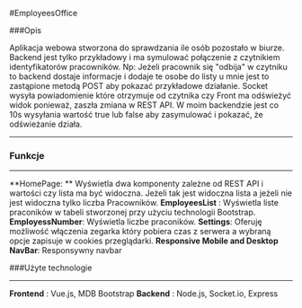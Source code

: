#EmployeesOffice

###Opis

Aplikacja webowa stworzona do sprawdzania ile osób pozostało w biurze. 
Backend jest tylko przykładowy i ma symulować połączenie z czytnikiem identyfikatorów pracowników.
Np: Jeżeli pracownik się "odbija" w czytniku to backend dostaje informacje i dodaje te osobe do listy u mnie jest to zastąpione metodą POST aby pokazać przykładowe działanie.
Socket wysyła powiadomienie które otrzymuje od czytnika czy Front ma odświeżyć widok ponieważ, zaszła zmiana w REST API.  W moim backendzie jest co 10s wysyłania wartość true lub false aby zasymulować i pokazać, że odświeżanie działa.
***
### Funkcje
***
**HomePage: ** Wyświetla dwa komponenty zależne od REST API i wartości czy lista ma być widoczna. Jeżeli tak jest widoczna lista a jeżeli nie jest widoczna tylko liczba Pracowników.
**EmployeesList** :  Wyświetla liste praconików w tabeli stworzonej przy użyciu technologii Bootstrap.
**EmployessNumber**: Wyświetla liczbe praconików.
**Settings**: Oferuję możliwość włączenia zegarka który pobiera czas z serwera a wybraną opcje zapisuje w cookies przeglądarki. 
**Responsive Mobile and Desktop NavBar**: Responsywny navbar

###Użyte technologie 
****
**Frontend** : Vue.js, MDB Bootstrap 
**Backend** : Node.js, Socket.io, Express





